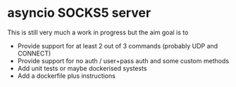# asyncio SOCKS5 server

This is still very much a work in progress but the aim goal is to

- Provide support for at least 2 out of 3 commands (probably UDP and CONNECT)
- Provide support for no auth / user+pass auth and some custom methods
- Add unit tests or maybe dockerised systests 
- Add a dockerfile plus instructions

